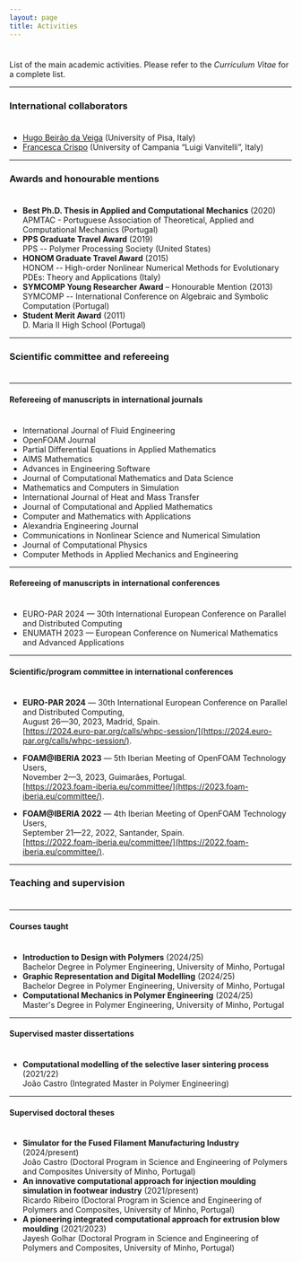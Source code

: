 ```yaml
---
layout: page
title: Activities
---
```


<p style="margin-bottom:1cm;"></p>

<div class="message">
  List of the main academic activities. Please refer to the <i>Curriculum Vitae</i> for a complete list.
</div>

---

### International collaborators

<p style="margin-bottom:1cm;"></p>

- [Hugo Beirão da Veiga](https://people.dm.unipi.it/beiraodaveiga/) (University of Pisa, Italy)
- [Francesca Crispo](https://www.distabif.unicampania.it/dipartimento/docenti?MATRICOLA=083137) (University of Campania “Luigi Vanvitelli”, Italy)

---

### Awards and honourable mentions

<p style="margin-bottom:1cm;"></p>

- **Best Ph.D. Thesis in Applied and Computational Mechanics** (2020)\
APMTAC - Portuguese Association of Theoretical, Applied and Computational Mechanics (Portugal)
- **PPS Graduate Travel Award** (2019)\
PPS -- Polymer Processing Society (United States)
- **HONOM Graduate Travel Award** (2015)\
HONOM -- High-order Nonlinear Numerical Methods for Evolutionary PDEs: Theory and Applications (Italy)
- **SYMCOMP Young Researcher Award** – Honourable Mention (2013)\
SYMCOMP -- International Conference on Algebraic and Symbolic Computation (Portugal)
- **Student Merit Award** (2011)\
D. Maria II High School (Portugal)

---

### Scientific committee and refereeing

<p style="margin-bottom:1cm;"></p>

---

#### Refereeing of manuscripts in international journals

<p style="margin-bottom:1cm;"></p>

- International Journal of Fluid Engineering
- OpenFOAM Journal
- Partial Differential Equations in Applied Mathematics
- AIMS Mathematics
- Advances in Engineering Software
- Journal of Computational Mathematics and Data Science
- Mathematics and Computers in Simulation
- International Journal of Heat and Mass Transfer
- Journal of Computational and Applied Mathematics
- Computer and Mathematics with Applications
- Alexandria Engineering Journal
- Communications in Nonlinear Science and Numerical Simulation
- Journal of Computational Physics
- Computer Methods in Applied Mechanics and Engineering

---

#### Refereeing of manuscripts in international conferences

<p style="margin-bottom:1cm;"></p>

- EURO-PAR 2024 — 30th International European Conference on Parallel and Distributed Computing
- ENUMATH 2023 — European Conference on Numerical Mathematics and Advanced Applications

---

#### Scientific/program committee in international conferences

<p style="margin-bottom:1cm;"></p>

- **EURO-PAR 2024** — 30th International European Conference on Parallel and Distributed Computing,\
August 26—30, 2023, Madrid, Spain.\
[https://2024.euro-par.org/calls/whpc-session/](https://2024.euro-par.org/calls/whpc-session/).

- **FOAM@IBERIA 2023** — 5th Iberian Meeting of OpenFOAM Technology Users,\
November 2—3, 2023, Guimarães, Portugal.\
[https://2023.foam-iberia.eu/committee/](https://2023.foam-iberia.eu/committee/).

- **FOAM@IBERIA 2022** — 4th Iberian Meeting of OpenFOAM Technology Users,\
September 21—22, 2022, Santander, Spain.\
[https://2022.foam-iberia.eu/committee/](https://2022.foam-iberia.eu/committee/).

---

### Teaching and supervision

<p style="margin-bottom:1cm;"></p>

---

#### Courses taught

<p style="margin-bottom:1cm;"></p>

- **Introduction to Design with Polymers** (2024/25)\
Bachelor Degree in Polymer Engineering, University of Minho, Portugal
- **Graphic Representation and Digital Modelling** (2024/25)\
Bachelor Degree in Polymer Engineering, University of Minho, Portugal
- **Computational Mechanics in Polymer Engineering** (2024/25)\
Master's Degree in Polymer Engineering, University of Minho, Portugal

---

####  Supervised master dissertations

<p style="margin-bottom:1cm;"></p>

- **Computational modelling of the selective laser sintering process** (2021/22)\
João Castro (Integrated Master in Polymer Engineering)

---

#### Supervised doctoral theses

<p style="margin-bottom:1cm;"></p>

- **Simulator for the Fused Filament Manufacturing Industry** (2024/present)\
João Castro (Doctoral Program in Science and Engineering of Polymers and Composites University of Minho, Portugal)
- **An innovative computational approach for injection moulding simulation in footwear industry** (2021/present)\
Ricardo Ribeiro (Doctoral Program in Science and Engineering of Polymers and Composites, University of Minho, Portugal)
- **A pioneering integrated computational approach for extrusion blow moulding** (2021/2023)\
Jayesh Golhar (Doctoral Program in Science and Engineering of Polymers and Composites, University of Minho, Portugal)
